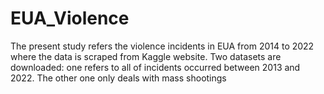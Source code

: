# EUA_Violence
The present study refers the violence incidents in EUA from 2014 to 2022 where the data is scraped from Kaggle website. Two datasets are downloaded: one refers to all of incidents occurred between 2013 and 2022. The other one only deals with mass shootings
